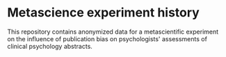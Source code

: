 # Metascience experiment history
This repository contains anonymized data for a metascientific experiment on the influence of publication bias on psychologists' assessments of clinical psychology abstracts.
